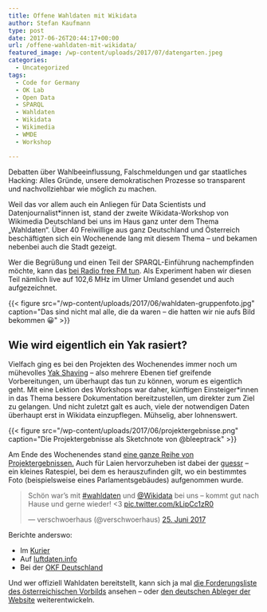 ```yaml
---
title: Offene Wahldaten mit Wikidata
author: Stefan Kaufmann
type: post
date: 2017-06-26T20:44:17+00:00
url: /offene-wahldaten-mit-wikidata/
featured_image: /wp-content/uploads/2017/07/datengarten.jpeg
categories:
  - Uncategorized
tags:
  - Code for Germany
  - OK Lab
  - Open Data
  - SPARQL
  - Wahldaten
  - Wikidata
  - Wikimedia
  - WMDE
  - Workshop

---
```

Debatten über Wahlbeeinflussung, Falschmeldungen und gar staatliches Hacking: Alles Gründe, unsere demokratischen Prozesse so transparent und nachvollziehbar wie möglich zu machen.

Weil das vor allem auch ein Anliegen für Data Scientists und Datenjournalist*innen ist, stand der zweite Wikidata-Workshop von Wikimedia Deutschland bei uns im Haus ganz unter dem Thema „Wahldaten“. Über 40 Freiwillige aus ganz Deutschland und Österreich beschäftigten sich ein Wochenende lang mit diesem Thema – und bekamen nebenbei auch die Stadt gezeigt.

Wer die Begrüßung und einen Teil der SPARQL-Einführung nachempfinden möchte, kann das [bei Radio free FM tun][1]. Als Experiment haben wir diesen Teil nämlich live auf 102,6 MHz im Ulmer Umland gesendet und auch aufgezeichnet.

{{< figure src="/wp-content/uploads/2017/06/wahldaten-gruppenfoto.jpg" caption="Das sind nicht mal alle, die da waren – die hatten wir nie aufs Bild bekommen 😀" >}}

## Wie wird eigentlich ein Yak rasiert?

Vielfach ging es bei den Projekten des Wochenendes immer noch um mühevolles [Yak Shaving][3] – also mehrere Ebenen tief greifende Vorbereitungen, um überhaupt das tun zu können, worum es eigentlich geht. Mit eine Lektion des Workshops war daher, künftigen Einsteiger*innen in das Thema bessere Dokumentation bereitzustellen, um direkter zum Ziel zu gelangen. Und nicht zuletzt galt es auch, viele der notwendigen Daten überhaupt erst in Wikidata einzupflegen. Mühselig, aber lohnenswert.

{{< figure src="/wp-content/uploads/2017/06/projektergebnisse.png" caption="Die Projektergebnisse als Sketchnote von @bleeptrack" >}}

Am Ende des Wochenendes stand [eine ganze Reihe von Projektergebnissen.][5] Auch für Laien hervorzuheben ist dabei der [guessr][6] – ein kleines Ratespiel, bei dem es herauszufinden gilt, wo ein bestimmtes Foto (beispielsweise eines Parlamentsgebäudes) aufgenommen wurde.

<blockquote class="twitter-tweet" data-lang="de">
  <p dir="ltr" lang="de">
    Schön war&#8217;s mit <a href="https://twitter.com/hashtag/wahldaten?src=hash">#wahldaten</a> und <a href="https://twitter.com/wikidata">@Wikidata</a> bei uns – kommt gut nach Hause und gerne wieder! <3 <a href="https://t.co/kLipCc1zR0">pic.twitter.com/kLipCc1zR0</a>
  </p>
  
  <p>
    — verschwoerhaus (@verschwoerhaus) <a href="https://twitter.com/verschwoerhaus/status/878944927518007298">25. Juni 2017</a>
  </p>
</blockquote>



Berichte anderswo:

  * Im [Kurier][7]
  * Auf [luftdaten.info][8]
  * Bei der [OKF Deutschland][9]

Und wer offiziell Wahldaten bereitstellt, kann sich ja mal [die Forderungsliste des österreichischen Vorbilds][10] ansehen – oder [den deutschen Ableger der Website][11] weiterentwickeln.

 [1]: https://www.freefm.de/node/26000
 [2]: /wp-content/uploads/2017/06/wahldaten-gruppenfoto.jpg
 [3]: https://en.wiktionary.org/wiki/yak_shaving
 [4]: /wp-content/uploads/2017/06/projektergebnisse.png
 [5]: https://twitter.com/verschwoerhaus/status/878910434891493376
 [6]: http://guessr.morr.cc/
 [7]: https://de.wikipedia.org/w/index.php?title=Wikipedia:Kurier&oldid=166777150
 [8]: http://luftdaten.info/2017/06/30/wikipedia-wikidata-wahldaten-workshop/
 [9]: https://okfn.de/blog/2017/06/Wahldaten-Wikidata-Hackathon/
 [10]: http://offenewahlen.at/forderungen-v1
 [11]: https://github.com/okfde/offenewahlen.de